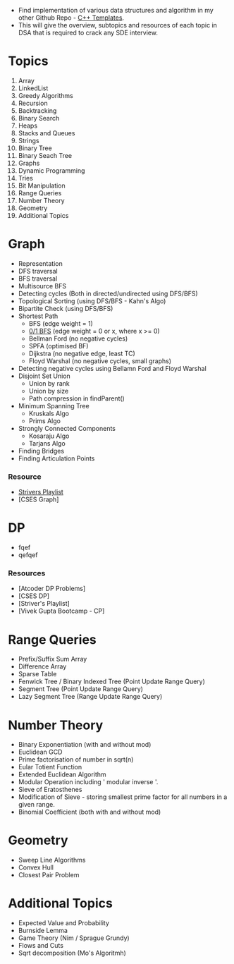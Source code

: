 - Find implementation of various data structures and algorithm in my other Github Repo - [C++ Templates](https://github.com/Atigit15/CP_Templates). <br>
- This will give the overview, subtopics and resources of each topic in DSA that is required to crack any SDE interview.
# Topics
1. Array
2. LinkedList
3. Greedy Algorithms
4. Recursion
5. Backtracking
6. Binary Search
7. Heaps
8. Stacks and Queues
9. Strings
10. Binary Tree
11. Binary Seach Tree
12. Graphs
13. Dynamic Programming
14. Tries
15. Bit Manipulation
16. Range Queries
17. Number Theory
18. Geometry
19. Additional Topics

# Graph
- Representation
- DFS traversal
- BFS traversal
- Multisource BFS
- Detecting cycles (Both in directed/undirected using DFS/BFS)
- Topological Sorting (using DFS/BFS - Kahn's Algo)
- Bipartite Check (using DFS/BFS)
- Shortest Path
  - BFS (edge weight = 1)
  - [0/1 BFS](https://codeforces.com/blog/entry/22276) (edge weight = 0 or x, where x >= 0)
  - Bellman Ford (no negative cycles)
  - SPFA (optimised BF)
  - Dijkstra (no negative edge, least TC)
  - Floyd Warshal (no negative cycles, small graphs)
- Detecting negative cycles using Bellamn Ford and Floyd Warshal
- Disjoint Set Union
  - Union by rank
  - Union by size
  - Path compression in findParent()
- Minimum Spanning Tree
  - Kruskals Algo
  - Prims Algo
- Strongly Connected Components
  - Kosaraju Algo
  - Tarjans Algo
- Finding Bridges
- Finding Articulation Points
### Resource
- [Strivers Playlist](https://www.youtube.com/playlist?list=PLgUwDviBIf0oE3gA41TKO2H5bHpPd7fzn)
- [CSES Graph]

# DP
- fqef
- qefqef
### Resources
- [Atcoder DP Problems]
- [CSES DP]
- [Striver's Playlist]
- [Vivek Gupta Bootcamp - CP]


# Range Queries
- Prefix/Suffix Sum Array
- Difference Array
- Sparse Table
- Fenwick Tree / Binary Indexed Tree (Point Update Range Query)
- Segment Tree (Point Update Range Query)
- Lazy Segment Tree (Range Update Range Query)

# Number Theory
- Binary Exponentiation (with and without mod)
- Euclidean GCD
- Prime factorisation of number in sqrt(n)
- Eular Totient Function
- Extended Euclidean Algorithm
- Modular Operation including ' modular inverse '.
- Sieve of Eratosthenes
- Modification of Sieve - storing smallest prime factor for all numbers in a given range.
- Binomial Coefficient (both with and without mod)

# Geometry
- Sweep Line Algorithms
- Convex Hull
- Closest Pair Problem
  
# Additional Topics
- Expected Value and Probability
- Burnside Lemma
- Game Theory (Nim / Sprague Grundy)
- Flows and Cuts
- Sqrt decomposition (Mo's Algoritmh)

